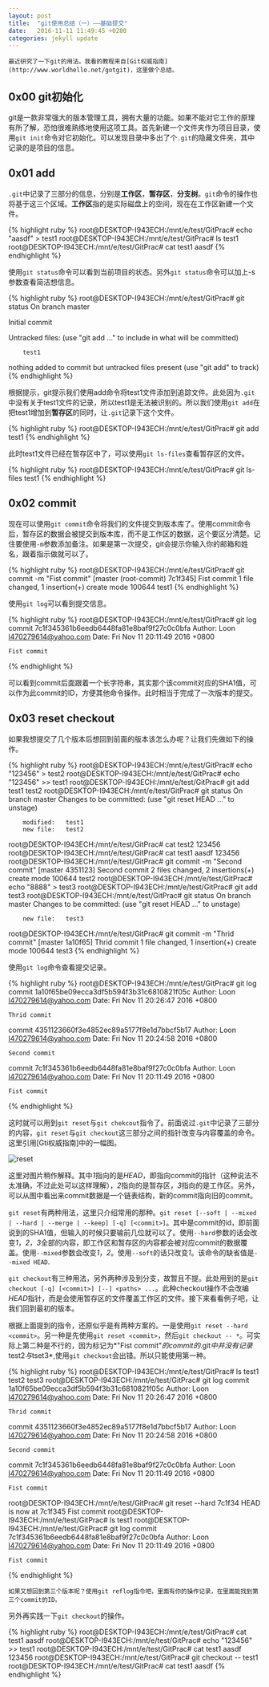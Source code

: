 ```yaml
---
layout: post
title:  "git使用总结（一）——基础提交"
date:   2016-11-11 11:49:45 +0200
categories: jekyll update
---
```

	最近研究了一下git的用法。我看的教程来自[Git权威指南](http://www.worldhello.net/gotgit)，这里做个总结。

## 0x00 git初始化

git是一款非常强大的版本管理工具，拥有大量的功能。如果不能对它工作的原理有所了解，恐怕很难熟练地使用这项工具。首先新建一个文件夹作为项目目录，使用`git init`命令对它初始化。可以发现目录中多出了个`.git`的隐藏文件夹，其中记录的是项目的信息。

## 0x01 add

`.git`中记录了三部分的信息，分别是**工作区**，**暂存区**，**分支树**。`git`命令的操作也将基于这三个区域。**工作区**指的是实际磁盘上的空间，现在在工作区新建一个文件。

{% highlight ruby %}
root@DESKTOP-I943ECH:/mnt/e/test/GitPrac# echo "aasdf" > test1
root@DESKTOP-I943ECH:/mnt/e/test/GitPrac# ls
test1
root@DESKTOP-I943ECH:/mnt/e/test/GitPrac# cat test1
aasdf
{% endhighlight %}

使用`git status`命令可以看到当前项目的状态。另外`git status`命令可以加上-s参数查看简洁想信息。

{% highlight ruby %}
root@DESKTOP-I943ECH:/mnt/e/test/GitPrac# git status
On branch master

Initial commit

Untracked files:
  (use "git add <file>..." to include in what will be committed)

        test1

nothing added to commit but untracked files present (use "git add" to track)
{% endhighlight %}

根据提示，git提示我们使用add命令将test1文件添加到追踪文件。此处因为`.git`中没有关于test1文件的记录，所以test1是无法被识别的。所以我们使用`git add`在把test1增加到**暂存区**的同时，让`.git`记录下这个文件。

{% highlight ruby %}
root@DESKTOP-I943ECH:/mnt/e/test/GitPrac# git add test1
{% endhighlight %}

此时test1文件已经在暂存区中了，可以使用`git ls-files`查看暂存区的文件。

{% highlight ruby %}
root@DESKTOP-I943ECH:/mnt/e/test/GitPrac# git ls-files
test1
{% endhighlight %}

## 0x02 commit

现在可以使用`git commit`命令将我们的文件提交到版本库了。使用commit命令后，暂存区的数据会被提交到版本库，而不是工作区的数据，这个要区分清楚。记住要使用`-m`参数添加备注。如果是第一次提交，git会提示你输入你的邮箱和姓名，跟着指示做就可以了。

{% highlight ruby %}
root@DESKTOP-I943ECH:/mnt/e/test/GitPrac# git commit -m "Fist commit"
[master (root-commit) 7c1f345] Fist commit
 1 file changed, 1 insertion(+)
 create mode 100644 test1
 {% endhighlight %}

 使用`git log`可以看到提交信息。

{% highlight ruby %}
root@DESKTOP-I943ECH:/mnt/e/test/GitPrac# git log
commit 7c1f345361b6eedb6448fa81e8baf9f27c0c0bfa
Author: Loon <l470279614@yahoo.com>
Date:   Fri Nov 11 20:11:49 2016 +0800

    Fist commit
{% endhighlight %}

可以看到commit后面跟着一个长字符串，其实那个该commit对应的SHA1值，可以作为此commit的ID，方便其他命令操作。此时相当于完成了一次版本的提交。

## 0x03 reset checkout

如果我想提交了几个版本后想回到前面的版本该怎么办呢？让我们先做如下的操作。

{% highlight ruby %}
root@DESKTOP-I943ECH:/mnt/e/test/GitPrac# echo "123456" > test2
root@DESKTOP-I943ECH:/mnt/e/test/GitPrac# echo "123456" >> test1
root@DESKTOP-I943ECH:/mnt/e/test/GitPrac# git add test1 test2
root@DESKTOP-I943ECH:/mnt/e/test/GitPrac# git status
On branch master
Changes to be committed:
  (use "git reset HEAD <file>..." to unstage)

        modified:   test1
        new file:   test2

root@DESKTOP-I943ECH:/mnt/e/test/GitPrac# cat test2
123456
root@DESKTOP-I943ECH:/mnt/e/test/GitPrac# cat test1
aasdf
123456
root@DESKTOP-I943ECH:/mnt/e/test/GitPrac# git commit -m "Second commit"
[master 4351123] Second commit
 2 files changed, 2 insertions(+)
 create mode 100644 test2
 root@DESKTOP-I943ECH:/mnt/e/test/GitPrac# echo "8888" > test3
root@DESKTOP-I943ECH:/mnt/e/test/GitPrac# git add test3
root@DESKTOP-I943ECH:/mnt/e/test/GitPrac# git status
On branch master
Changes to be committed:
  (use "git reset HEAD <file>..." to unstage)

        new file:   test3

root@DESKTOP-I943ECH:/mnt/e/test/GitPrac# git commit -m "Thrid commit"
[master 1a10f65] Thrid commit
 1 file changed, 1 insertion(+)
 create mode 100644 test3
{% endhighlight %}

使用`git log`命令查看提交记录。

{% highlight ruby %}
root@DESKTOP-I943ECH:/mnt/e/test/GitPrac# git log
commit 1a10f65be09ecca3df5b594f3b31c6810821f05c
Author: Loon <l470279614@yahoo.com>
Date:   Fri Nov 11 20:26:47 2016 +0800

    Thrid commit

commit 4351123660f3e4852ec89a5177f8e1d7bbcf5b17
Author: Loon <l470279614@yahoo.com>
Date:   Fri Nov 11 20:24:58 2016 +0800

    Second commit

commit 7c1f345361b6eedb6448fa81e8baf9f27c0c0bfa
Author: Loon <l470279614@yahoo.com>
Date:   Fri Nov 11 20:11:49 2016 +0800

    Fist commit
{% endhighlight %}

这时就可以用到`git reset`与`git chekcout`指令了。前面说过`.git`中记录了三部分的内容，`git reset`与`git checkout`这三部分之间的指针改变与内容覆盖的命令。这里引用[Gti权威指南]中的一幅图。

![reset](http://www.worldhello.net/gotgit/images/git-reset.png)

这里对图片稍作解释。其中*1*指向的是*HEAD*，即指向commit的指针（这种说法不太准确，不过此处可以这样理解），*2*指向的是暂存区，*3*指向的是工作区。另外，可以从图中看出来commit数据是一个链表结构，新的commit指向旧的commit。

`git reset`有两种用法，这里只介绍常用的那种。`git reset [--soft | --mixed | --hard | --merge | --keep] [-q] [<commit>]`。其中<commit>是commit的id，即前面说到的SHA1值，但输入的时候只要输前几位就可以了。使用`--hard`参数的话会改变*1*，*2*，*3*全部的内容，即工作区和暂存区的内容都会被对应commit的数据覆盖。使用`--mixed`参数会改变*1*，*2*。使用`--soft`的话只改变*1*。该命令的缺省值是`--mixed HEAD`.

`git checkout`有三种用法，另外两种涉及到分支，故暂且不提。此处用到的是`git checkout [-q] [<commit>] [--] <paths> ...`。此种checkout操作不会改编*HEAD*指针，而是会使用暂存区的文件覆盖工作区的文件。接下来看看例子吧，让我们回到最初的版本。

根据上面提到的指令，还原似乎是有两种方案的。一是使用`git reset --hard <commit>`。另一种是先使用`git reset <commit>`，然后`git checkout -- *`。可实际上第二种是不行的，因为标记为*"Fist commit"*的commit的*.git*中并没有记录*test2*与*tset3*,使用`git checkout`会出错。所以只能使用第一种。

{% highlight ruby %}
root@DESKTOP-I943ECH:/mnt/e/test/GitPrac# ls
test1  test2  test3
root@DESKTOP-I943ECH:/mnt/e/test/GitPrac# git log
commit 1a10f65be09ecca3df5b594f3b31c6810821f05c
Author: Loon <l470279614@yahoo.com>
Date:   Fri Nov 11 20:26:47 2016 +0800

    Thrid commit

commit 4351123660f3e4852ec89a5177f8e1d7bbcf5b17
Author: Loon <l470279614@yahoo.com>
Date:   Fri Nov 11 20:24:58 2016 +0800

    Second commit

commit 7c1f345361b6eedb6448fa81e8baf9f27c0c0bfa
Author: Loon <l470279614@yahoo.com>
Date:   Fri Nov 11 20:11:49 2016 +0800

    Fist commit
root@DESKTOP-I943ECH:/mnt/e/test/GitPrac# git reset --hard 7c1f34
HEAD is now at 7c1f345 Fist commit
root@DESKTOP-I943ECH:/mnt/e/test/GitPrac# ls
test1
root@DESKTOP-I943ECH:/mnt/e/test/GitPrac# git log
commit 7c1f345361b6eedb6448fa81e8baf9f27c0c0bfa
Author: Loon <l470279614@yahoo.com>
Date:   Fri Nov 11 20:11:49 2016 +0800

    Fist commit
{% endhighlight %}

	如果又想回到第三个版本呢？使用git reflog指令吧，里面有你的操作记录，在里面能找到第三个commit的ID。

另外再实践一下`git checkout`的操作。

{% highlight ruby %}
root@DESKTOP-I943ECH:/mnt/e/test/GitPrac# cat test1
aasdf
root@DESKTOP-I943ECH:/mnt/e/test/GitPrac# echo "123456" >> test1
root@DESKTOP-I943ECH:/mnt/e/test/GitPrac# cat test1
aasdf
123456
root@DESKTOP-I943ECH:/mnt/e/test/GitPrac# git checkout -- test1
root@DESKTOP-I943ECH:/mnt/e/test/GitPrac# cat test1
aasdf
{% endhighlight %}
